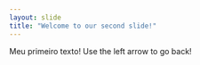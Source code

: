 ```yaml
---
layout: slide
title: "Welcome to our second slide!"
---
```

Meu primeiro texto!
Use the left arrow to go back!
